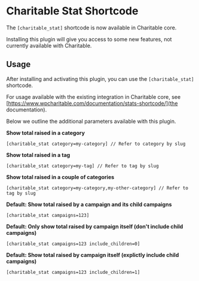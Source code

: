 # Charitable Stat Shortcode
The `[charitable_stat]` shortcode is now available in Charitable core.

Installing this plugin will give you access to some new features, not currently available with Charitable.

## Usage
After installing and activating this plugin, you can use the `[charitable_stat]` shortcode.

For usage available with the existing integration in Charitable core, see [https://www.wpcharitable.com/documentation/stats-shortcode/](the documentation).

Below we outline the additional parameters available with this plugin.

**Show total raised in a category**
```
[charitable_stat category=my-category] // Refer to category by slug
```

**Show total raised in a tag**
```
[charitable_stat category=my-tag] // Refer to tag by slug
```

**Show total raised in a couple of categories**
```
[charitable_stat category=my-category,my-other-category] // Refer to tag by slug
```

**Default: Show total raised by a campaign and its child campaigns**
```
[charitable_stat campaigns=123]
```

**Default: Only show total raised by campaign itself (don't include child campaigns)**
```
[charitable_stat campaigns=123 include_children=0]
```

**Default: Show total raised by campaign itself (explictly include child campaigns)**
```
[charitable_stat campaigns=123 include_children=1]
```
